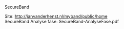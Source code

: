 SecureBand 

Site:  http://janvanderhenst.nl/myband/public/home
<br>
SecureBand Analyse fase: SecureBand-AnalyseFase.pdf
